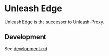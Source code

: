 # Unleash Edge

Unleash Edge is the successor to Unleash-Proxy.


## Development
See [development.md](./development.md)
